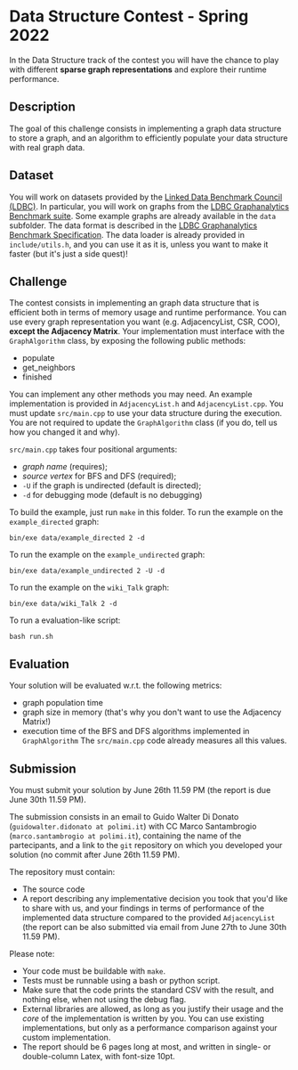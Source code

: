 # Data Structure Contest - Spring 2022
In the Data Structure track of the contest you will have the chance to play with different **sparse graph representations** and explore their runtime performance. 

## Description
The goal of this challenge consists in implementing a graph data structure to store a graph, 
and an algorithm to efficiently populate your data structure with real graph data.

## Dataset
You will work on datasets provided by the [Linked Data Benchmark Council (LDBC)](https://ldbcouncil.org/).
In particular, you will work on graphs from the [LDBC Graphanalytics Benchmark suite](https://ldbcouncil.org/benchmarks/graphalytics/).
Some example graphs are already available in the ```data``` subfolder.
The data format is described in the [LDBC Graphanalytics Benchmark Specification](https://arxiv.org/pdf/2011.15028.pdf).
The data loader is already provided in  ```include/utils.h```, and you can use it as it is, unless you want to make it faster (but it's just a side quest)!

## Challenge
The contest consists in implementing an graph data structure that is efficient both in terms of memory usage and runtime performance.
You can use every graph representation you want (e.g. AdjacencyList, CSR, COO), **except the Adjacency Matrix**.
Your implementation must interface with the ```GraphAlgorithm``` class, by exposing the following public methods:
* populate 
* get_neighbors
* finished

You can implement any other methods you may need.
An example implementation is provided in ```AdjacencyList.h```  and ```AdjacencyList.cpp```. 
You must update ```src/main.cpp``` to use your data structure during the execution.
You are not required to update the ```GraphAlgorithm``` class (if you do, tell us how you changed it and why).

```src/main.cpp``` takes four positional arguments:
- *graph name* (requires);
- *source vertex* for BFS and DFS (required);
- `-U` if the graph is undirected (default is directed);
- `-d` for debugging mode (default is no debugging)

To build the example, just run ```make``` in this folder.
To run the example on the ```example_directed``` graph:
``` 
bin/exe data/example_directed 2 -d
```
To run the example on the ```example_undirected``` graph:
``` 
bin/exe data/example_undirected 2 -U -d
```
To run the example on the ```wiki_Talk``` graph:
``` 
bin/exe data/wiki_Talk 2 -d
```

To run a evaluation-like script:
``` 
bash run.sh
```

## Evaluation
Your solution will be evaluated w.r.t. the following metrics:
* graph population time
* graph size in memory (that's why you don't want to use the Adjacency Matrix!)
* execution time of the BFS and DFS algorithms implemented in ```GraphAlgorithm```
The ```src/main.cpp``` code already measures all this values.


## Submission
You must submit your solution by June 26th 11.59 PM (the report is due June 30th 11.59 PM). 

The submission consists in an email to Guido Walter Di Donato (`guidowalter.didonato at polimi.it`) with CC Marco Santambrogio (`marco.santambrogio at polimi.it`),
containing the name of the partecipants, and a link to the `git` repository on which you developed your solution (no commit after June 26th 11.59 PM).

The repository must contain:
* The source code
* A report describing any implementative decision you took that you'd like to share with us, and your findings in terms of performance of the implemented data structure compared to the provided `AdjacencyList` (the report can be also submitted via email from June 27th to June 30th 11.59 PM).

Please note:

* Your code must be buildable with `make`.
* Tests must be runnable using a bash or python script.
* Make sure that the code prints the standard CSV with the result, and nothing else, when not using the debug flag.
* External libraries are allowed, as long as you justify their usage and the *core* of the implementation is written by you. You can use existing implementations, but only as a performance comparison against your custom implementation.
* The report should be 6 pages long at most, and written in single- or double-column Latex, with font-size 10pt.

